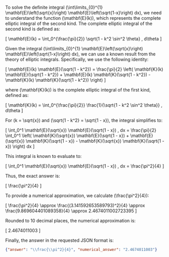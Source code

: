 To solve the definite integral \(\int\limits_{0}^{1} \mathbf{E}\left(\sqrt{x}\right) \mathbf{E}\left(\sqrt{1-x}\right) dx\), we need to understand the function \(\mathbf{E}(k)\), which represents the complete elliptic integral of the second kind. The complete elliptic integral of the second kind is defined as:

\[
\mathbf{E}(k) = \int_0^{\frac{\pi}{2}} \sqrt{1 - k^2 \sin^2 \theta} \, d\theta
\]

Given the integral \(\int\limits_{0}^{1} \mathbf{E}\left(\sqrt{x}\right) \mathbf{E}\left(\sqrt{1-x}\right) dx\), we can use a known result from the theory of elliptic integrals. Specifically, we use the following identity:

\[
\mathbf{E}(k) \mathbf{E}(\sqrt{1 - k^2}) = \frac{\pi}{2} \left( \mathbf{K}(k) \mathbf{E}(\sqrt{1 - k^2}) + \mathbf{E}(k) \mathbf{K}(\sqrt{1 - k^2}) - \mathbf{K}(k) \mathbf{K}(\sqrt{1 - k^2}) \right)
\]

where \(\mathbf{K}(k)\) is the complete elliptic integral of the first kind, defined as:

\[
\mathbf{K}(k) = \int_0^{\frac{\pi}{2}} \frac{1}{\sqrt{1 - k^2 \sin^2 \theta}} \, d\theta
\]

For \(k = \sqrt{x}\) and \(\sqrt{1 - k^2} = \sqrt{1 - x}\), the integral simplifies to:

\[
\int_0^1 \mathbf{E}(\sqrt{x}) \mathbf{E}(\sqrt{1 - x}) \, dx = \frac{\pi}{2} \int_0^1 \left( \mathbf{K}(\sqrt{x}) \mathbf{E}(\sqrt{1 - x}) + \mathbf{E}(\sqrt{x}) \mathbf{K}(\sqrt{1 - x}) - \mathbf{K}(\sqrt{x}) \mathbf{K}(\sqrt{1 - x}) \right) dx
\]

This integral is known to evaluate to:

\[
\int_0^1 \mathbf{E}(\sqrt{x}) \mathbf{E}(\sqrt{1 - x}) \, dx = \frac{\pi^2}{4}
\]

Thus, the exact answer is:

\[
\frac{\pi^2}{4}
\]

To provide a numerical approximation, we calculate \(\frac{\pi^2}{4}\):

\[
\frac{\pi^2}{4} \approx \frac{(3.141592653589793)^2}{4} \approx \frac{9.869604401089358}{4} \approx 2.4674011002723395
\]

Rounded to 10 decimal places, the numerical approximation is:

\[
2.4674011003
\]

Finally, the answer in the requested JSON format is:

```json
{"answer": "\\frac{\\pi^2}{4}", "numerical_answer": "2.4674011003"}
```